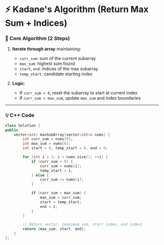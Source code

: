 # ⚡ Kadane's Algorithm (Return Max Sum + Indices)

### 🔧 Core Algorithm (2 Steps)

1. **Iterate through array** maintaining:
   - `curr_sum`: sum of the current subarray
   - `max_sum`: highest sum found
   - `start`, `end`: indices of the max subarray
   - `temp_start`: candidate starting index

2. **Logic**:
   - If `curr_sum < 0`, reset the subarray to start at current index
   - If `curr_sum > max_sum`, update `max_sum` and index boundaries

---

### 💡 C++ Code

```cpp
class Solution {
public:
    vector<int> maxSubArray(vector<int>& nums) {
        int curr_sum = nums[0];
        int max_sum = nums[0];
        int start = 0, temp_start = 0, end = 0;

        for (int i = 1; i < nums.size(); ++i) {
            if (curr_sum < 0) {
                curr_sum = nums[i];
                temp_start = i;
            } else {
                curr_sum += nums[i];
            }

            if (curr_sum > max_sum) {
                max_sum = curr_sum;
                start = temp_start;
                end = i;
            }
        }

        // Return vector: {maximum sum, start index, end index}
        return {max_sum, start, end};
    }
};
